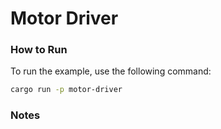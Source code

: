 # Motor Driver

### How to Run

To run the example, use the following command:

```bash
cargo run -p motor-driver
```

### Notes
